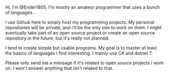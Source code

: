 Hi, I’m @Ender1805. I'm mostly an amateur programmer that uses a bunch of languages...

I use Github here to simply host my programming projects. My personal repositories will be private, and i'll be the only one to work on them. 
I might eventually take part of an open source project or create an open source repository in the future, but it's really not planned.

I tend to create simple but usable programs. My goal is to master at least the basics of languages i find interesting. I mainly use C# and dotnet 7.

Please only send me a message if it's related to open source projects i work on. I won't answer anything that isn't related to that.
